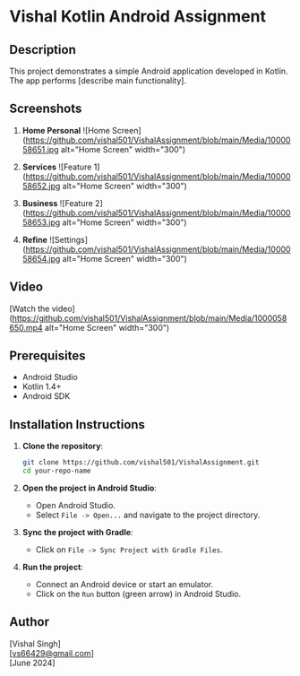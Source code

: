 # Vishal Kotlin Android Assignment

## Description
This project demonstrates a simple Android application developed in Kotlin. The app performs [describe main functionality].

## Screenshots
1. **Home Personal**
   ![Home Screen](https://github.com/vishal501/VishalAssignment/blob/main/Media/1000058651.jpg alt="Home Screen" width="300")
   
2. **Services**
   ![Feature 1](https://github.com/vishal501/VishalAssignment/blob/main/Media/1000058652.jpg alt="Home Screen" width="300")
   
3. **Business**
   ![Feature 2](https://github.com/vishal501/VishalAssignment/blob/main/Media/1000058653.jpg alt="Home Screen" width="300")
   
4. **Refine**
   ![Settings](https://github.com/vishal501/VishalAssignment/blob/main/Media/1000058654.jpg alt="Home Screen" width="300")

## Video
[Watch the video](https://github.com/vishal501/VishalAssignment/blob/main/Media/1000058650.mp4 alt="Home Screen" width="300")

## Prerequisites
- Android Studio
- Kotlin 1.4+
- Android SDK

## Installation Instructions

1. **Clone the repository**:
    ```bash
    git clone https://github.com/vishal501/VishalAssignment.git
    cd your-repo-name
    ```

2. **Open the project in Android Studio**:
    - Open Android Studio.
    - Select `File -> Open...` and navigate to the project directory.

3. **Sync the project with Gradle**:
    - Click on `File -> Sync Project with Gradle Files`.

4. **Run the project**:
    - Connect an Android device or start an emulator.
    - Click on the `Run` button (green arrow) in Android Studio.

## Author
[Vishal Singh]  
[vs66429@gmail.com]  
[June 2024]


